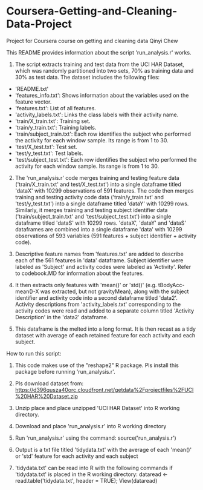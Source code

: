 # Coursera-Getting-and-Cleaning-Data-Project
Project for Coursera course on getting and cleaning data
Qinyi Chew

This README provides information about the script 'run_analysis.r' works. 

1. The script extracts training and test data from the UCI HAR Dataset, which was randomly partitioned into two sets, 70% as training data and 30% as test data. The dataset includes the following files:

- 'README.txt'
- 'features_info.txt': Shows information about the variables used on the feature vector.
- 'features.txt': List of all features.
- 'activity_labels.txt': Links the class labels with their activity name.
- 'train/X_train.txt': Training set.
- 'train/y_train.txt': Training labels.
- 'train/subject_train.txt': Each row identifies the subject who performed the activity for each window sample. Its range is from 1 to 30.
- 'test/X_test.txt': Test set.
- 'test/y_test.txt': Test labels.
- 'test/subject_test.txt': Each row identifies the subject who performed the activity for each window sample. Its range is from 1 to 30.

2. The 'run_analysis.r' code merges training and testing feature data ('train/X_train.txt' and test/X_test.txt') into a single dataframe titled 'dataX' with 10299 observations of 591 features. The code then merges training and testing activity code data ('train/y_train.txt' and 'test/y_test.txt') into a single dataframe titled 'dataY' with 10299 rows. Similarly, it merges training and testing subject identifier data ('train/subject_train.txt' and 'test/subject_test.txt') into a single dataframe titled 'dataS' with 10299 rows. 'dataX', 'dataY' and 'dataS' dataframes are combined into a single dataframe 'data' with 10299 observations of 593 variables (591 features + subject identifier + activity code).

3. Descriptive feature names from 'features.txt' are added to describe each of the 561 features in 'data' dataframe. Subject identifier were labeled as 'Subject' and activity codes were labeled as 'Activity'. Refer to codebook.MD for information about the features.

4. It then extracts only features with 'mean()' or 'std()' (e.g. tBodyAcc-mean()-X was extracted, but not gravityMean), along with the subject identifier and activity code into a second dataframe titled 'data2'. Activity descriptions from 'activity_labels.txt' corresponding to the activity codes were read and added to a separate column titled 'Activity Description' in the 'data2' dataframe.

5. This dataframe is the melted into a long format. It is then recast as a tidy dataset with average of each retained feature for each activity and each subject.

How to run this script:

1. This code makes use of the "reshape2" R package. Pls install this package before running 'run_analysis.r'.

2. Pls download dataset from: https://d396qusza40orc.cloudfront.net/getdata%2Fprojectfiles%2FUCI%20HAR%20Dataset.zip

3. Unzip place and place unzipped 'UCI HAR Dataset' into R working directory.

4. Download and place 'run_analysis.r' into R working directory

5. Run 'run_analysis.r' using the command: source('run_analysis.r')

6. Output is a txt file titled 'tidydata.txt' with the average of each 'mean()' or 'std' feature for each activity and each subject

7. 'tidydata.txt' can be read into R with the following commands if 'tidydata.txt' is placed in the R working directory:
    dataread <- read.table('tidydata.txt', header = TRUE); View(dataread)


